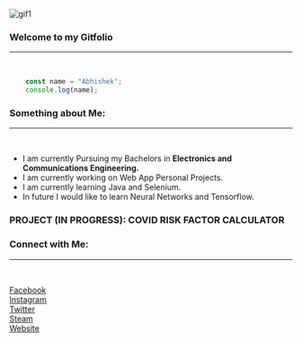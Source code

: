 ![gif1](https://user-images.githubusercontent.com/68754075/90609554-dd21cf00-e221-11ea-8899-059a483d4246.gif)
<!-- Heading -->

### Welcome to my **Gitfolio**
---
<br />

<!-- javascript -->

```javascript
    const name = "Abhishek";
    console.log(name);
```

### Something about Me:
---
<br />

<!-- Unordered lists -->

-   I am currently Pursuing my Bachelors in **Electronics and Communications Engineering.**
-   I am currently working on Web App Personal Projects.
-   I am currently learning Java and Selenium.
-   In future I would like to learn Neural Networks and Tensorflow.

### PROJECT (IN PROGRESS): COVID RISK FACTOR CALCULATOR 

### Connect with Me:
---
<br />

<!-- Links -->

[Facebook](https://www.facebook.com/abhishek.sharma.kv29)
<br />
[Instagram](https://www.instagram.com/abhi_kv29/)
<br />
[Twitter](https://twitter.com/abhi_kv29)
<br />
[Steam](https://steamcommunity.com/id/hydr0fff/)
<br />
[Website](https://abhi-kv29.github.io/mysite/)
